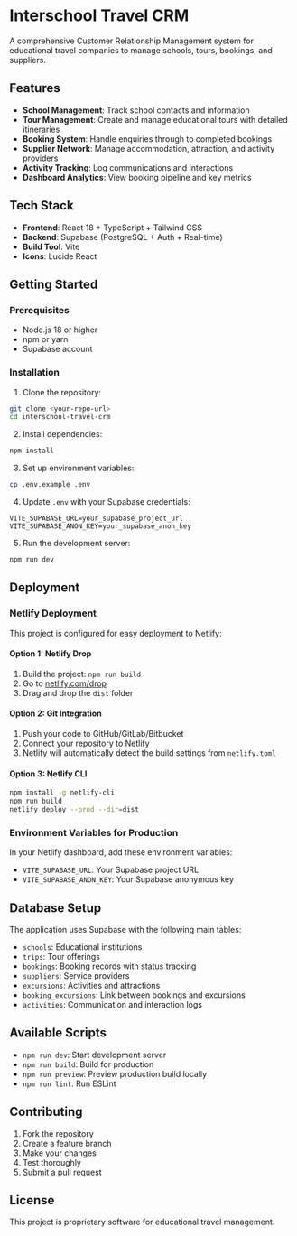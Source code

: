 # Interschool Travel CRM

A comprehensive Customer Relationship Management system for educational travel companies to manage schools, tours, bookings, and suppliers.

## Features

- **School Management**: Track school contacts and information
- **Tour Management**: Create and manage educational tours with detailed itineraries
- **Booking System**: Handle enquiries through to completed bookings
- **Supplier Network**: Manage accommodation, attraction, and activity providers
- **Activity Tracking**: Log communications and interactions
- **Dashboard Analytics**: View booking pipeline and key metrics

## Tech Stack

- **Frontend**: React 18 + TypeScript + Tailwind CSS
- **Backend**: Supabase (PostgreSQL + Auth + Real-time)
- **Build Tool**: Vite
- **Icons**: Lucide React

## Getting Started

### Prerequisites

- Node.js 18 or higher
- npm or yarn
- Supabase account

### Installation

1. Clone the repository:
```bash
git clone <your-repo-url>
cd interschool-travel-crm
```

2. Install dependencies:
```bash
npm install
```

3. Set up environment variables:
```bash
cp .env.example .env
```

4. Update `.env` with your Supabase credentials:
```env
VITE_SUPABASE_URL=your_supabase_project_url
VITE_SUPABASE_ANON_KEY=your_supabase_anon_key
```

5. Run the development server:
```bash
npm run dev
```

## Deployment

### Netlify Deployment

This project is configured for easy deployment to Netlify:

#### Option 1: Netlify Drop
1. Build the project: `npm run build`
2. Go to [netlify.com/drop](https://netlify.com/drop)
3. Drag and drop the `dist` folder

#### Option 2: Git Integration
1. Push your code to GitHub/GitLab/Bitbucket
2. Connect your repository to Netlify
3. Netlify will automatically detect the build settings from `netlify.toml`

#### Option 3: Netlify CLI
```bash
npm install -g netlify-cli
npm run build
netlify deploy --prod --dir=dist
```

### Environment Variables for Production

In your Netlify dashboard, add these environment variables:
- `VITE_SUPABASE_URL`: Your Supabase project URL
- `VITE_SUPABASE_ANON_KEY`: Your Supabase anonymous key

## Database Setup

The application uses Supabase with the following main tables:
- `schools`: Educational institutions
- `trips`: Tour offerings
- `bookings`: Booking records with status tracking
- `suppliers`: Service providers
- `excursions`: Activities and attractions
- `booking_excursions`: Link between bookings and excursions
- `activities`: Communication and interaction logs

## Available Scripts

- `npm run dev`: Start development server
- `npm run build`: Build for production
- `npm run preview`: Preview production build locally
- `npm run lint`: Run ESLint

## Contributing

1. Fork the repository
2. Create a feature branch
3. Make your changes
4. Test thoroughly
5. Submit a pull request

## License

This project is proprietary software for educational travel management.